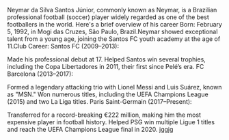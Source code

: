 Neymar da Silva Santos Júnior, commonly known as Neymar, is a Brazilian professional football (soccer) player widely regarded as one of the best footballers in the world. Here's a brief overview of his career Born: February 5, 1992, in Mogi das Cruzes, São Paulo, Brazil.Neymar showed exceptional talent from a young age, joining the Santos FC youth academy at the age of 11.Club Career:
Santos FC (2009–2013):

Made his professional debut at 17.
Helped Santos win several trophies, including the Copa Libertadores in 2011, their first since Pelé’s era.
FC Barcelona (2013–2017):

Formed a legendary attacking trio with Lionel Messi and Luis Suárez, known as "MSN."
Won numerous titles, including the UEFA Champions League (2015) and two La Liga titles.
Paris Saint-Germain (2017–Present):

Transferred for a record-breaking €222 million, making him the most expensive player in football history.
Helped PSG win multiple Ligue 1 titles and reach the UEFA Champions League final in 2020.
jggjg